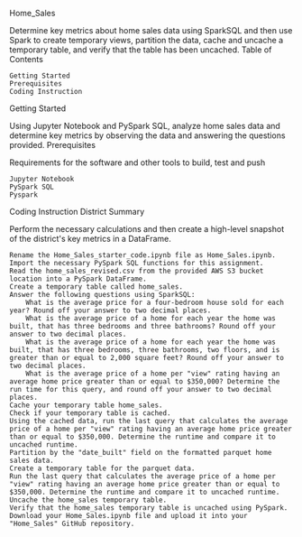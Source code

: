 Home_Sales

Determine key metrics about home sales data using SparkSQL and then use Spark to create temporary views, partition the data, cache and uncache a temporary table, and verify that the table has been uncached.
Table of Contents

    Getting Started
    Prerequisites
    Coding Instruction

Getting Started

Using Jupyter Notebook and PySpark SQL, analyze home sales data and determine key metrics by observing the data and answering the questions provided.
Prerequisites

Requirements for the software and other tools to build, test and push

    Jupyter Notebook
    PySpark SQL
    Pyspark

Coding Instruction
District Summary

Perform the necessary calculations and then create a high-level snapshot of the district's key metrics in a DataFrame.

    Rename the Home_Sales_starter_code.ipynb file as Home_Sales.ipynb.
    Import the necessary PySpark SQL functions for this assignment.
    Read the home_sales_revised.csv from the provided AWS S3 bucket location into a PySpark DataFrame.
    Create a temporary table called home_sales.
    Answer the following questions using SparkSQL:
        What is the average price for a four-bedroom house sold for each year? Round off your answer to two decimal places.
        What is the average price of a home for each year the home was built, that has three bedrooms and three bathrooms? Round off your answer to two decimal places.
        What is the average price of a home for each year the home was built, that has three bedrooms, three bathrooms, two floors, and is greater than or equal to 2,000 square feet? Round off your answer to two decimal places.
        What is the average price of a home per "view" rating having an average home price greater than or equal to $350,000? Determine the run time for this query, and round off your answer to two decimal places.
    Cache your temporary table home_sales.
    Check if your temporary table is cached.
    Using the cached data, run the last query that calculates the average price of a home per "view" rating having an average home price greater than or equal to $350,000. Determine the runtime and compare it to uncached runtime.
    Partition by the "date_built" field on the formatted parquet home sales data.
    Create a temporary table for the parquet data.
    Run the last query that calculates the average price of a home per "view" rating having an average home price greater than or equal to $350,000. Determine the runtime and compare it to uncached runtime.
    Uncache the home_sales temporary table.
    Verify that the home_sales temporary table is uncached using PySpark.
    Download your Home_Sales.ipynb file and upload it into your "Home_Sales" GitHub repository.
